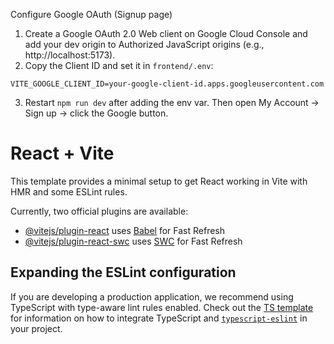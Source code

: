 Configure Google OAuth (Signup page)

1. Create a Google OAuth 2.0 Web client on Google Cloud Console and add your dev origin to Authorized JavaScript origins (e.g., http://localhost:5173).
2. Copy the Client ID and set it in `frontend/.env`:

```
VITE_GOOGLE_CLIENT_ID=your-google-client-id.apps.googleusercontent.com
```

3. Restart `npm run dev` after adding the env var. Then open My Account → Sign up → click the Google button.

# React + Vite

This template provides a minimal setup to get React working in Vite with HMR and some ESLint rules.

Currently, two official plugins are available:

- [@vitejs/plugin-react](https://github.com/vitejs/vite-plugin-react/blob/main/packages/plugin-react) uses [Babel](https://babeljs.io/) for Fast Refresh
- [@vitejs/plugin-react-swc](https://github.com/vitejs/vite-plugin-react/blob/main/packages/plugin-react-swc) uses [SWC](https://swc.rs/) for Fast Refresh

## Expanding the ESLint configuration

If you are developing a production application, we recommend using TypeScript with type-aware lint rules enabled. Check out the [TS template](https://github.com/vitejs/vite/tree/main/packages/create-vite/template-react-ts) for information on how to integrate TypeScript and [`typescript-eslint`](https://typescript-eslint.io) in your project.
